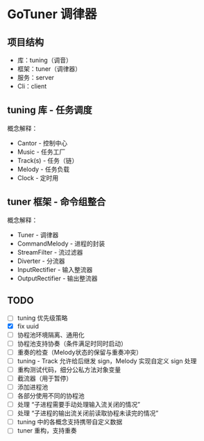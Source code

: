 # GoTuner 调律器

## 项目结构

+ 库：tuning（调音）
+ 框架：tuner（调律器）
+ 服务：server
+ Cli：client

## tuning 库 - 任务调度

概念解释：

+ Cantor   - 控制中心
+ Music    - 任务工厂
+ Track(s) - 任务（链）
+ Melody   - 任务负载
+ Clock    - 定时用

## tuner 框架 - 命令组整合

概念解释：

+ Tuner           - 调律器
+ CommandMelody   - 进程的封装
+ StreamFilter    - 流过滤器
+ Diverter        - 分流器
+ InputRectifier  - 输入整流器
+ OutputRectifier - 输出整流器

## TODO

+ [ ] tuning 优先级策略
+ [x] fix uuid
+ [ ] 协程池环境隔离、通用化
+ [ ] 协程池支持协奏（条件满足时同时启动）
+ [ ] 重奏的检查（Melody状态的保留与重奏冲突）
+ [ ] tuning - Track 允许给后继发 sign，Melody 实现自定义 sign 处理
+ [ ] 重构测试代码，细分公私方法对象变量
+ [ ] 截流器（用于暂停）
+ [ ] 添加进程池
+ [ ] 各部分使用不同的协程池
+ [ ] 处理 “子进程需要手动处理输入流关闭的情况” 
+ [ ] 处理 “子进程的输出流关闭前读取协程未读完的情况”
+ [ ] tuning 中的各概念支持携带自定义数据
+ [ ] tuner 重构，支持重奏
